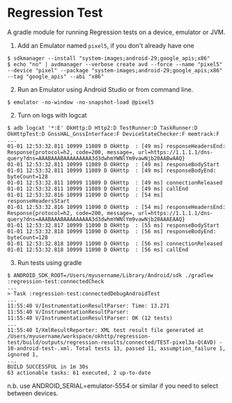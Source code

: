 Regression Test
===============

A gradle module for running Regression tests on a device, emulator or JVM.

1. Add an Emulator named `pixel5`, if you don't already have one

```
$ sdkmanager --install "system-images;android-29;google_apis;x86"
$ echo "no" | avdmanager --verbose create avd --force --name "pixel5" --device "pixel" --package "system-images;android-29;google_apis;x86" --tag "google_apis" --abi "x86"
```

2. Run an Emulator using Android Studio or from command line.

```
$ emulator -no-window -no-snapshot-load @pixel5
```

2. Turn on logs with logcat

```
$ adb logcat '*:E' OkHttp:D Http2:D TestRunner:D TaskRunner:D OkHttpTest:D GnssHAL_GnssInterface:F DeviceStateChecker:F memtrack:F
...
01-01 12:53:32.811 10999 11089 D OkHttp  : [49 ms] responseHeadersEnd: Response{protocol=h2, code=200, message=, url=https://1.1.1.1/dns-query?dns=AAABAAABAAAAAAAAA3d3dwhmYWNlYm9vawNjb20AABwAAQ}
01-01 12:53:32.811 10999 11089 D OkHttp  : [49 ms] responseBodyStart
01-01 12:53:32.811 10999 11089 D OkHttp  : [49 ms] responseBodyEnd: byteCount=128
01-01 12:53:32.811 10999 11089 D OkHttp  : [49 ms] connectionReleased
01-01 12:53:32.811 10999 11089 D OkHttp  : [49 ms] callEnd
01-01 12:53:32.816 10999 11090 D OkHttp  : [54 ms] responseHeadersStart
01-01 12:53:32.816 10999 11090 D OkHttp  : [54 ms] responseHeadersEnd: Response{protocol=h2, code=200, message=, url=https://1.1.1.1/dns-query?dns=AAABAAABAAAAAAAAA3d3dwhmYWNlYm9vawNjb20AAAEAAQ}
01-01 12:53:32.817 10999 11090 D OkHttp  : [55 ms] responseBodyStart
01-01 12:53:32.818 10999 11090 D OkHttp  : [56 ms] responseBodyEnd: byteCount=128
01-01 12:53:32.818 10999 11090 D OkHttp  : [56 ms] connectionReleased
01-01 12:53:32.818 10999 11090 D OkHttp  : [56 ms] callEnd
```

3. Run tests using gradle

```
$ ANDROID_SDK_ROOT=/Users/myusername/Library/Android/sdk ./gradlew :regression-test:connectedCheck
...
> Task :regression-test:connectedDebugAndroidTest
...
11:55:40 V/InstrumentationResultParser: Time: 13.271
11:55:40 V/InstrumentationResultParser:
11:55:40 V/InstrumentationResultParser: OK (12 tests)
...
11:55:40 I/XmlResultReporter: XML test result file generated at /Users/myusername/workspace/okhttp/regression-test/build/outputs/regression-results/connected/TEST-pixel3a-Q(AVD) - 10-android-test-.xml. Total tests 13, passed 11, assumption_failure 1, ignored 1,
...
BUILD SUCCESSFUL in 1m 30s
63 actionable tasks: 61 executed, 2 up-to-date

```

n.b. use ANDROID_SERIAL=emulator-5554 or similar if you need to select between devices.
